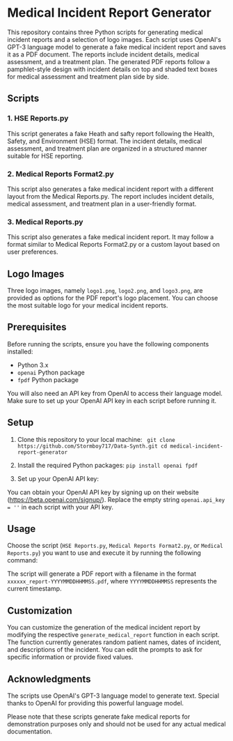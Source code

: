 # Medical Incident Report Generator

This repository contains three Python scripts for generating medical incident reports and a selection of logo images. Each script uses OpenAI's GPT-3 language model to generate a fake medical incident report and saves it as a PDF document. The reports include incident details, medical assessment, and a treatment plan. The generated PDF reports follow a pamphlet-style design with incident details on top and shaded text boxes for medical assessment and treatment plan side by side.

## Scripts

### 1. HSE Reports.py

This script generates a fake Heath and safty  report following the Health, Safety, and Environment (HSE) format. The incident details, medical assessment, and treatment plan are organized in a structured manner suitable for HSE reporting.

### 2. Medical Reports Format2.py

This script also generates a fake medical incident report with a different layout from the Medical Reports.py. The report includes incident details, medical assessment, and treatment plan in a user-friendly format.

### 3. Medical Reports.py

This script also generates a fake medical incident report. It may follow a format similar to Medical Reports Format2.py or a custom layout based on user preferences.

## Logo Images

Three logo images, namely `logo1.png`, `logo2.png`, and `logo3.png`, are provided as options for the PDF report's logo placement. You can choose the most suitable logo for your medical incident reports.

## Prerequisites

Before running the scripts, ensure you have the following components installed:

- Python 3.x
- `openai` Python package
- `fpdf` Python package

You will also need an API key from OpenAI to access their language model. Make sure to set up your OpenAI API key in each script before running it.

## Setup

1. Clone this repository to your local machine:
`  git clone https://github.com/Stormboy717/Data-Synth.git
cd medical-incident-report-generator `  
2. Install the required Python packages:
` pip install openai fpdf `

3. Set up your OpenAI API key:

You can obtain your OpenAI API key by signing up on their website (https://beta.openai.com/signup/). Replace the empty string `openai.api_key = ''` in each script with your API key.

## Usage

Choose the script (`HSE Reports.py`, `Medical Reports Format2.py`, or `Medical Reports.py`) you want to use and execute it by running the following command:

The script will generate a PDF report with a filename in the format `xxxxxx_report-YYYYMMDDHHMMSS.pdf`, where `YYYYMMDDHHMMSS` represents the current timestamp.

## Customization

You can customize the generation of the medical incident report by modifying the respective `generate_medical_report` function in each script. The function currently generates random patient names, dates of incident, and descriptions of the incident. You can edit the prompts to ask for specific information or provide fixed values.

## Acknowledgments

The scripts use OpenAI's GPT-3 language model to generate text. Special thanks to OpenAI for providing this powerful language model.

Please note that these scripts generate fake medical reports for demonstration purposes only and should not be used for any actual medical documentation.



